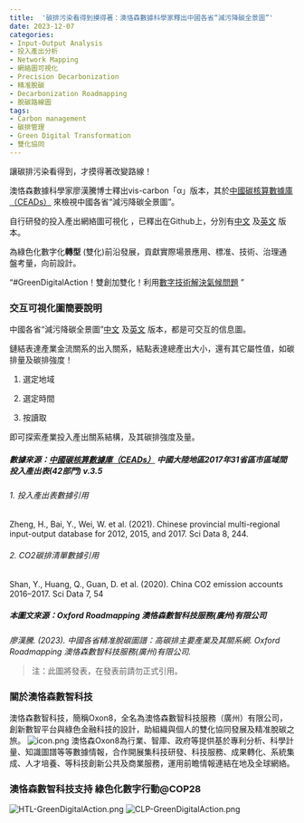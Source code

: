 ```yaml
---
title:  '碳排污染看得到摸得著：澳恪森數據科學家釋出中國各省“減污降碳全景圖”'
date: 2023-12-07
categories:
- Input-Output Analysis
- 投入產出分析
- Network Mapping
- 網絡圖可視化
- Precision Decarbonization
- 精准脫碳
- Decarbonization Roadmapping
- 脫碳路線圖
tags:
- Carbon management
- 碳排管理
- Green Digital Transformation
- 雙化協同
---
```

<style>
.data {
    text-align: right;
}</style>


讓碳排污染看得到，才摸得著改變路線！

澳恪森數據科學家廖漢騰博士釋出vis-carbon「α」版本，其於[中國碳核算數據庫（CEADs）](https://www.ceads.net.cn/)
來檢視中國各省“減污降碳全景圖”。

自行研發的投入產出網絡圖可視化 ，已釋出在Github上，分別有[中文](https://oxfordroadmap.github.io/vis-carbon/index.zh-hans.html)
及[英文](https://oxfordroadmap.github.io/vis-carbon/index.en.html)
版本。

為<span class="highlight-container highlight-green"><span class="highlight">綠色化</span></span><span class="highlight-container highlight-yellow"><span class="highlight">數字化</span></span>**轉型** 
(雙化)前沿發展，貢獻實際場景應用、標准、技術、治理通盤考量，向前設計。

“#GreenDigitalAction！雙創加雙化！利用[數字技術解決氣候問題](https://oxon8.netlify.app/post/2023-11-27-itu-green-digital-action/)
”

<!--more-->

### 交互可視化圖簡要說明

中國各省“減污降碳全景圖”[中文](https://oxfordroadmap.github.io/vis-carbon/index.zh-hans.html)
及[英文](https://oxfordroadmap.github.io/vis-carbon/index.en.html)
版本，都是可交互的信息圖。

鏈結表達產業金流關系的出入關系，結點表達總產出大小，還有其它屬性值，如碳排量及碳排強度！

1. 選定地域

2. 選定時間

3. 按讀取


即可探索產業投入產出關系結構，及其碳排強度及量。


##### 數據來源：[中國碳核算數據庫（CEADs）](https://www.ceads.net.cn/) 中國大陸地區2017年31省區市區域間投入產出表(42部門) v.3.5

###### 1\. 投入產出表數據引用

Zheng, H., Bai, Y., Wei, W. et al. (2021). Chinese provincial multi-regional input-output database for 2012, 2015, and 2017. Sci Data 8, 244.

###### 2\. CO2碳排清單數據引用

Shan, Y., Huang, Q., Guan, D. et al. (2020). China CO2 emission accounts 2016–2017. Sci Data 7, 54

##### 本圖文來源：Oxford Roadmapping 澳恪森數智科技服務(廣州)有限公司

<cite>廖漢騰. (2023). 中國各省精准脫碳圖譜：高碳排主要產業及其關系網. Oxford Roadmapping 澳恪森數智科技服務(廣州)有限公司. </cite>

> 注：此圖將發表，在發表前請勿正式引用。


### 關於澳恪森數智科技
澳恪森數智科技，簡稱Oxon8，全名為澳恪森數智科技服務（廣州）有限公司，創新數智平台與綠色金融科技的設計，助組織與個人的雙化協同發展及精准脫碳之旅。
![icon.png](icon.png)
澳恪森Oxon8為行業、智庫、政府等提供基於專利分析、科學計量、知識圖譜等等數據情報，合作開展集科技研發、科技服務、成果轉化、系統集成、人才培養、等科技創新公共及商業服務，運用前瞻情報連結在地及全球網絡。

### 澳恪森數智科技支持 綠色化數字行動@COP28

![HTL-GreenDigitalAction.png](oxon8/content/post/2023-12-07-IEEE-GTSNZ-GDT-standards/HTL-GreenDigitalAction.png)
![CLP-GreenDigitalAction.png](oxon8/content/post/2023-12-07-IEEE-GTSNZ-GDT-standards/CLP-GreenDigitalAction.png)